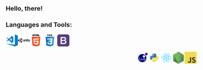 ### Hello, there!

### Languages and Tools:
[<img align="left" alt="Visual Studio Code" width="32px" src="https://raw.githubusercontent.com/github/explore/main/topics/visual-studio-code/visual-studio-code.png" />][VisualStudioCode_Site]
[<img align="left" alt="Unity" width="32px" src="https://raw.githubusercontent.com/github/explore/main/topics/unity/unity.png" />][Unity_Site]

[<img align="center" alt="HTML" width="32px" src="https://raw.githubusercontent.com/github/explore/main/topics/html/html.png"  />][HTML_Site]
[<img align="center" alt="CSS" width="32px" src="https://raw.githubusercontent.com/github/explore/main/topics/css/css.png" />][CSS_Site]
[<img align="center" alt="Bootstrap" width="32px" src="https://raw.githubusercontent.com/github/explore/main/topics/bootstrap/bootstrap.png" />][Bootstrap_Site]

[<img align="right" alt="JavaScript" width="32px" src="https://raw.githubusercontent.com/github/explore/main/topics/javascript/javascript.png" />][JavaScript_Site]
[<img align="right" alt="Node.JS" width="32px" src="https://raw.githubusercontent.com/github/explore/main/topics/nodejs/nodejs.png" />][NodeJS_Site]
[<img align="right" alt="React" width="32px" src="https://raw.githubusercontent.com/github/explore/main/topics/react/react.png" />][React_Site]
[<img align="right" alt="Python" width="32px" src="https://raw.githubusercontent.com/github/explore/main/topics/python/python.png" />][Python_Site]
[<img align="right" alt="Lua" width="32px" src="https://raw.githubusercontent.com/github/explore/main/topics/lua/lua.png" />][Lua_Site]




[Bootstrap_Site]: https://getbootstrap.com/
[CSS_Site]: https://developer.mozilla.org/en-US/docs/Web/CSS
[HTML_SITE]: https://developer.mozilla.org/en-US/docs/Web/HTML
[JavaScript_Site]: https://developer.mozilla.org/en-US/docs/Web/JavaScript
[Lua_Site]: https://www.lua.org/about.html
[NodeJS_Site]: https://nodejs.org/en/about/
[Python_Site]: https://www.python.org/about/
[React_Site]: https://reactjs.org/
[ReactRouter_Site]: https://reactrouter.com/
[Unity_Site]: https://unity.com/
[VisualStudioCode_Site]: https://code.visualstudio.com/